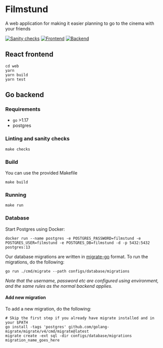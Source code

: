 # Filmstund

A web application for making it easier planning to go to the cinema with your friends

[![Sanity checks](https://github.com/Filmstund/filmstund/actions/workflows/checks.yml/badge.svg)](https://github.com/Filmstund/filmstund/actions/workflows/checks.yml)
[![Frontend](https://github.com/Filmstund/filmstund/actions/workflows/frontend.yml/badge.svg)](https://github.com/Filmstund/filmstund/actions/workflows/frontend.yml)
[![Backend](https://github.com/Filmstund/filmstund/actions/workflows/backend.yml/badge.svg)](https://github.com/Filmstund/filmstund/actions/workflows/backend.yml)

## React frontend

```shell
cd web
yarn
yarn build
yarn test
```

## Go backend

### Requirements

- `go` >1.17
- postgres

### Linting and sanity checks

```shell
make checks
```

### Build

You can use the provided Makefile

```shell
make build
```

### Running

```shell
make run
```

### Database

Start Postgres using Docker:

```shell
docker run --name postgres -e POSTGRES_PASSWORD=filmstund -e POSTGRES_USER=filmstund -e POSTGRES_DB=filmstund -d -p 5432:5432 postgres:13
```

Our database migrations are written in [migrate-go](https://github.com/golang-migrate/migrate) format.
To run the migrations, do the following:

```shell
go run ./cmd/migrate --path configs/database/migrations
```

_Note that the username, password etc are configured using environment, and the same rules as the normal backend applies._

#### Add new migration

To add a new migration, do the following:

```shell
# Skip the first step if you already have migrate installed and in your $PATH
go install -tags 'postgres' github.com/golang-migrate/migrate/v4/cmd/migrate@latest
migrate create -ext sql -dir configs/database/migrations migration_name_goes_here
```
